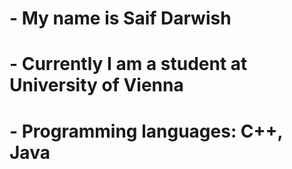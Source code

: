 # - My name is Saif Darwish
# - Currently I am a student at University of Vienna
# - Programming languages: C++, Java

<!---
saifdarwish/saifdarwish is a ✨ special ✨ repository because its `README.md` (this file) appears on your GitHub profile.
You can click the Preview link to take a look at your changes.
--->
